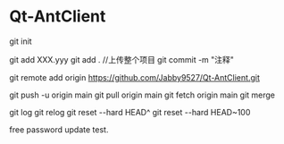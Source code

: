 # Qt-AntClient
git init

git add XXX.yyy
git add . //上传整个项目
git commit -m "注释"

git remote add origin https://github.com/Jabby9527/Qt-AntClient.git

git push -u origin main
git pull origin main
git fetch origin main 
git merge

git log
git relog
git reset --hard HEAD^
git reset --hard HEAD~100
 
free password update test.